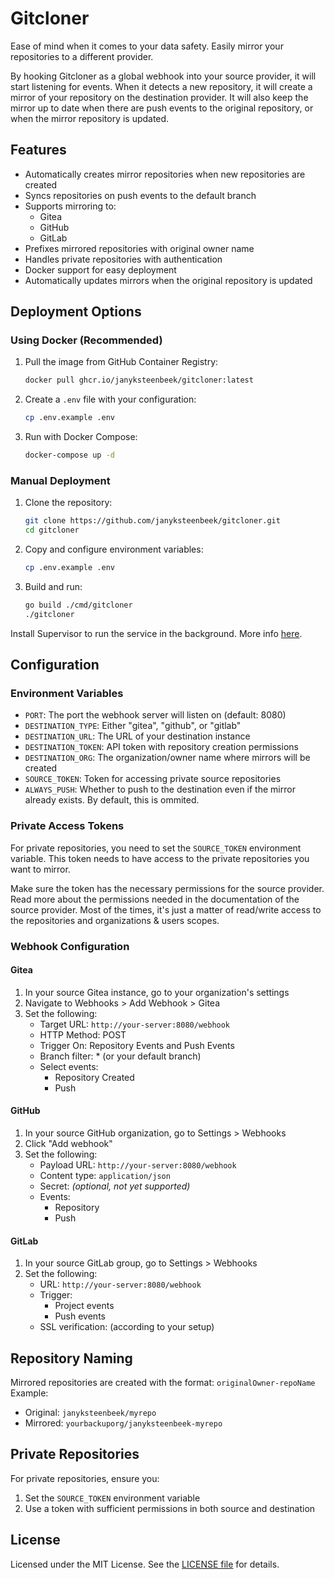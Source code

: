 # Gitcloner

Ease of mind when it comes to your data safety. Easily mirror your repositories to a different provider. 

By hooking Gitcloner as a global webhook into your source provider, it will start listening for events. When it detects a new repository, it will create a mirror of your repository on the destination provider. It will also keep the mirror up to date when there are push events to the original repository, or when the mirror repository is updated.

## Features

- Automatically creates mirror repositories when new repositories are created
- Syncs repositories on push events to the default branch
- Supports mirroring to:
  - Gitea
  - GitHub
  - GitLab
- Prefixes mirrored repositories with original owner name
- Handles private repositories with authentication
- Docker support for easy deployment
- Automatically updates mirrors when the original repository is updated

## Deployment Options

### Using Docker (Recommended)

1. Pull the image from GitHub Container Registry:
   ```bash
   docker pull ghcr.io/janyksteenbeek/gitcloner:latest
   ```

2. Create a `.env` file with your configuration:
   ```bash
   cp .env.example .env
   ```

3. Run with Docker Compose:
   ```bash
   docker-compose up -d
   ```

### Manual Deployment

1. Clone the repository:
   ```bash
   git clone https://github.com/janyksteenbeek/gitcloner.git
   cd gitcloner
   ```

2. Copy and configure environment variables:
   ```bash
   cp .env.example .env
   ```

3. Build and run:
   ```bash
   go build ./cmd/gitcloner
   ./gitcloner
   ```

Install Supervisor to run the service in the background. More info [here](https://google.com/search?q=How+to+install+supervisord).

## Configuration

### Environment Variables

- `PORT`: The port the webhook server will listen on (default: 8080)
- `DESTINATION_TYPE`: Either "gitea", "github", or "gitlab"
- `DESTINATION_URL`: The URL of your destination instance
- `DESTINATION_TOKEN`: API token with repository creation permissions
- `DESTINATION_ORG`: The organization/owner name where mirrors will be created
- `SOURCE_TOKEN`: Token for accessing private source repositories
- `ALWAYS_PUSH`: Whether to push to the destination even if the mirror already exists. By default, this is ommited.

### Private Access Tokens

For private repositories, you need to set the `SOURCE_TOKEN` environment variable. This token needs to have access to the private repositories you want to mirror.

Make sure the token has the necessary permissions for the source provider. Read more about the permissions needed in the documentation of the source provider. Most of the times, it's just a matter of read/write access to the repositories and organizations & users scopes.

### Webhook Configuration

#### Gitea
1. In your source Gitea instance, go to your organization's settings
2. Navigate to Webhooks > Add Webhook > Gitea
3. Set the following:
   - Target URL: `http://your-server:8080/webhook`
   - HTTP Method: POST
   - Trigger On: Repository Events and Push Events
   - Branch filter: * (or your default branch)
   - Select events:
     - Repository Created
     - Push

#### GitHub
1. In your source GitHub organization, go to Settings > Webhooks
2. Click "Add webhook"
3. Set the following:
   - Payload URL: `http://your-server:8080/webhook`
   - Content type: `application/json`
   - Secret: _(optional, not yet supported)_
   - Events:
     - Repository
     - Push

#### GitLab
1. In your source GitLab group, go to Settings > Webhooks
2. Set the following:
   - URL: `http://your-server:8080/webhook`
   - Trigger:
     - Project events
     - Push events
   - SSL verification: (according to your setup)

## Repository Naming

Mirrored repositories are created with the format: `originalOwner-repoName`
Example:
- Original: `janyksteenbeek/myrepo`
- Mirrored: `yourbackuporg/janyksteenbeek-myrepo`

## Private Repositories

For private repositories, ensure you:
1. Set the `SOURCE_TOKEN` environment variable
2. Use a token with sufficient permissions in both source and destination

## License

Licensed under the MIT License. See the [LICENSE file](LICENSE) for details.